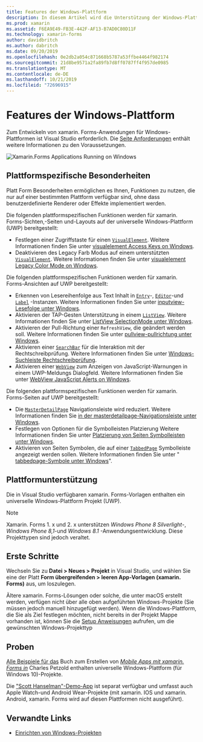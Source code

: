 ```yaml
---
title: Features der Windows-Plattform
description: In diesem Artikel wird die Unterstützung der Windows-Plattform erläutert, die in xamarin. Forms verfügbar ist.
ms.prod: xamarin
ms.assetid: F6EA9E49-FB3E-442F-AF13-B7AD0C80D11F
ms.technology: xamarin-forms
author: davidbritch
ms.author: dabritch
ms.date: 09/20/2019
ms.openlocfilehash: 0e2db2a054c871668b5787a53ffbe4464f982174
ms.sourcegitcommit: 21d8be9571a2fa89fb7d8ff0787ff4f957de0985
ms.translationtype: MT
ms.contentlocale: de-DE
ms.lasthandoff: 10/21/2019
ms.locfileid: "72696915"
---
```

# <a name="windows-platform-features"></a>Features der Windows-Plattform

Zum Entwickeln von xamarin. Forms-Anwendungen für Windows-Plattformen ist Visual Studio erforderlich. Die [Seite Anforderungen](~/get-started/requirements.md) enthält weitere Informationen zu den Voraussetzungen.

![](images/allhanselman.png "Xamarin.Forms Applications Running on Windows")

## <a name="platform-specifics"></a>Plattformspezifische Besonderheiten

Platt Form Besonderheiten ermöglichen es Ihnen, Funktionen zu nutzen, die nur auf einer bestimmten Plattform verfügbar sind, ohne dass benutzerdefinierte Renderer oder Effekte implementiert werden.

Die folgenden plattformspezifischen Funktionen werden für xamarin. Forms-Sichten,-Seiten und-Layouts auf der universelle Windows-Plattform (UWP) bereitgestellt:

- Festlegen einer Zugriffstaste für einen [`VisualElement`](xref:Xamarin.Forms.VisualElement). Weitere Informationen finden Sie unter [visualelement Access Keys on Windows](visualelement-access-keys.md).
- Deaktivieren des Legacy Farb Modus auf einem unterstützten [`VisualElement`](xref:Xamarin.Forms.VisualElement). Weitere Informationen finden Sie unter [visualelement Legacy Color Mode on Windows](legacy-color-mode.md).

Die folgenden plattformspezifischen Funktionen werden für xamarin. Forms-Ansichten auf UWP bereitgestellt:

- Erkennen von Lesereihenfolge aus Text Inhalt in [`Entry`](xref:Xamarin.Forms.Entry)-, [`Editor`](xref:Xamarin.Forms.Editor)-und [`Label`](xref:Xamarin.Forms.Label) -Instanzen. Weitere Informationen finden Sie unter [inputview-Lesefolge unter Windows](inputview-reading-order.md).
- Aktivieren der TAP-Gesten Unterstützung in einem [`ListView`](xref:Xamarin.Forms.ListView). Weitere Informationen finden Sie unter [ListView SelectionMode unter Windows](listview-selectionmode.md).
- Aktivieren der Pull-Richtung einer `RefreshView`, die geändert werden soll. Weitere Informationen finden Sie unter [pullview-pullrichtung unter Windows](refreshview-pulldirection.md).
- Aktivieren einer [`SearchBar`](xref:Xamarin.Forms.SearchBar) für die Interaktion mit der Rechtschreibprüfung. Weitere Informationen finden Sie unter [Windows-Suchleiste Rechtschreibprüfung](searchbar-spell-check.md).
- Aktivieren einer [`WebView`](xref:Xamarin.Forms.WebView) zum Anzeigen von JavaScript-Warnungen in einem UWP-Meldungs Dialogfeld. Weitere Informationen finden Sie unter [WebView JavaScript Alerts on Windows](webview-javascript-alert.md).

Die folgenden plattformspezifischen Funktionen werden für xamarin. Forms-Seiten auf UWP bereitgestellt:

- Die [`MasterDetailPage`](xref:Xamarin.Forms.MasterDetailPage) Navigationsleiste wird reduziert. Weitere Informationen finden Sie [in der masterdetailpage-Navigationsleiste unter Windows](masterdetailpage-navigation-bar.md).
- Festlegen von Optionen für die Symbolleisten Platzierung Weitere Informationen finden Sie unter [Platzierung von Seiten Symbolleisten unter Windows](page-toolbar-placement.md).
- Aktivieren von Seiten Symbolen, die auf einer [`TabbedPage`](xref:Xamarin.Forms.TabbedPage) Symbolleiste angezeigt werden sollen. Weitere Informationen finden Sie unter " [tabbedpage-Symbole unter Windows](tabbedpage-icons.md)".

## <a name="platform-support"></a>Plattformunterstützung

Die in Visual Studio verfügbaren xamarin. Forms-Vorlagen enthalten ein universelle Windows-Plattform Projekt (UWP).

> [!NOTE]
> Xamarin. Forms 1. x und 2. x unterstützen _Windows Phone 8 Silverlight_-, _Windows Phone 8,1_-und _Windows 8.1_ -Anwendungsentwicklung. Diese Projekttypen sind jedoch veraltet.

## <a name="getting-started"></a>Erste Schritte

Wechseln Sie zu **Datei > Neues > Projekt** in Visual Studio, und wählen Sie eine der Platt **Form übergreifenden > leeren App-Vorlagen (xamarin. Forms)** aus, um loszulegen.

Ältere xamarin. Forms-Lösungen oder solche, die unter macOS erstellt werden, verfügen nicht über alle oben aufgeführten Windows-Projekte (Sie müssen jedoch manuell hinzugefügt werden). Wenn die Windows-Plattform, die Sie als Ziel festlegen möchten, nicht bereits in der Projekt Mappe vorhanden ist, können Sie die [Setup Anweisungen](installation/index.md) aufrufen, um die gewünschten Windows-Projekttyp

## <a name="samples"></a>Proben

[Alle Beispiele für das](https://github.com/xamarin/xamarin-forms-book-preview-2) Buch zum Erstellen von [*Mobile Apps mit xamarin. Forms in*](~/xamarin-forms/creating-mobile-apps-xamarin-forms/index.md) Charles Petzold enthalten universelle Windows-Plattform (für Windows 10)-Projekte.

Die ["Scott Hanselman"-Demo-App](https://github.com/jamesmontemagno/Hanselman.Forms) ist separat verfügbar und umfasst auch Apple Watch-und Android Wear-Projekte (mit xamarin. IOS und xamarin. Android, xamarin. Forms wird auf diesen Plattformen nicht ausgeführt).

## <a name="related-links"></a>Verwandte Links

- [Einrichten von Windows-Projekten](~/xamarin-forms/platform/windows/installation/index.md)
